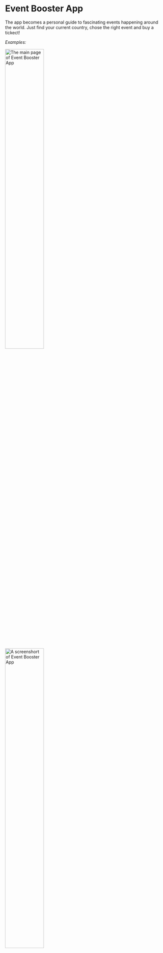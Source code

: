 # Event Booster App
The app becomes a personal guide to fascinating events happening around the world. 
Just find your current country, chose the right event and buy a tickect!

*Examples:*
<br>

 <img align="center" width="50%" src='https://github.com/user-attachments/assets/8c3159e4-98ed-4cf9-9648-19e5f3dccf03' alt='The main page of Event Booster App'>

    
<br>
 <img align="center" width="50%" src='https://github.com/user-attachments/assets/291d2e8f-3a22-4e7b-80d9-59d678664f31' alt='A screenshort of Event Booster App'>

### At the project were used: 
- parcel, 
- sass, 
- hadlebars, 
- pnotify, 
- lodash, 
- tui-pagination, etc.

*🗓 September, 23, 2021*
